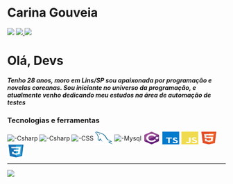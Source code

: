 <h1>Carina Gouveia</h1> 
 <div> 
   <a href="https://www.instagram.com/_carinabgouveia/" target="_blank"><img src="https://img.shields.io/badge/-Instagram-%23E4405F?style=for-the-badge&logo=instagram&logoColor=white" target="_blank"></a>
   <a href = "mailto:carinagouveiabarros@gmail.com"><img src="https://img.shields.io/badge/-Gmail-%23333?style=for-the-badge&logo=gmail&logoColor=white" target="_blank">    </a>
   <a href="https://www.linkedin.com/in/carinagouveia-dev/" target="_blank"><img src="https://img.shields.io/badge/-LinkedIn-%230077B5?style=for-the-badge&logo=linkedin&logoColor=white" target="_blank"></a> 
</div>

<h1>Olá, Devs</h1> 
<h5>Tenho 28 anos, moro em Lins/SP sou apaixonada por programação e novelas coreanas. Sou iniciante no universo da programação, e atualmente venho dedicando meu estudos na área de automação de testes</h5> 

<h3>Tecnologias e ferramentas</h3>
<div style="display: inline_block">
<img align="center" alt="-Csharp" height="30" width="40" src="https://cdn.jsdelivr.net/gh/devicons/devicon/icons/selenium/selenium-original.svg" />
<img align="center" alt="-Csharp" height="30" width="40" src="https://cdn.jsdelivr.net/gh/devicons/devicon/icons/dotnetcore/dotnetcore-original.svg" /> 
<img align="center" alt="-CSS" height="30" width="40" src="https://cdn.jsdelivr.net/gh/devicons/devicon/icons/azure/azure-original.svg" />
<img align="center" alt="-Mysql" height="30" width="40" src="https://raw.githubusercontent.com/devicons/devicon/master/icons/mysql/mysql-original.svg">
<img align="center" alt="-Mysql" height="30" src="https://cdn.jsdelivr.net/gh/devicons/devicon/icons/git/git-original.svg" />
<img align="center" alt="-Csharp" height="30" width="40" src="https://raw.githubusercontent.com/devicons/devicon/master/icons/csharp/csharp-original.svg">
<img align="center" alt="-Ts" height="30" width="40" src="https://raw.githubusercontent.com/devicons/devicon/master/icons/typescript/typescript-plain.svg">
<img align="center" alt="-Js" height="30" width="40" src="https://raw.githubusercontent.com/devicons/devicon/master/icons/javascript/javascript-plain.svg">
<img align="center" alt="-HTML" height="30" width="40" src="https://raw.githubusercontent.com/devicons/devicon/master/icons/html5/html5-original.svg">
<img align="center" alt="-CSS" height="30" width="40" src="https://raw.githubusercontent.com/devicons/devicon/master/icons/css3/css3-original.svg">

</div>
 
 <hr>
  <img height="180em" src="https://github-readme-stats.vercel.app/api/top-langs/?username=carinagouveia&layout=compact&langs_count=7&theme=midnight-purple"/>
 

